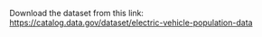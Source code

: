 Download the dataset from this link:
https://catalog.data.gov/dataset/electric-vehicle-population-data
